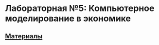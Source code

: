 # Лабораторная №5: Компьютерное моделирование в экономике
## [Материалы](https://vk.com/wall-198363309_355)